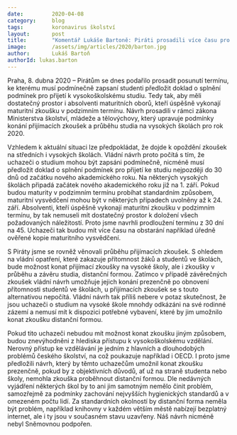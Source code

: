 ```yaml
---
date:         2020-04-08
category:     blog
tags:         koronavirus školství
layout:       post
title:        "Komentář Lukáše Bartoně: Piráti prosadili více času pro studenty k předložení dokladů o splnění podmínek pro přijetí k vysokoškolskému studiu"
image:        /assets/img/articles/2020/barton.jpg
author:       Lukáš Bartoň
authorId: lukas.barton
--- 
```




Praha, 8. dubna 2020 – Pirátům se dnes podařilo prosadit posunutí termínu, ke kterému musí podmínečně zapsaní studenti předložit doklad o splnění podmínek pro přijetí k vysokoškolskému studiu. Tedy tak, aby měli dostatečný prostor i absolventi maturitních oborů, kteří úspěšně vykonají maturitní zkoušku v podzimním termínu. Návrh prosadili v rámci zákona Ministerstva školství, mládeže a tělovýchovy, který upravuje podmínky konání přijímacích zkoušek a průběhu studia na vysokých školách pro rok 2020. 


Vzhledem k aktuální situaci lze předpokládat, že dojde k opoždění zkoušek na středních i vysokých školách. Vládní návrh proto počítá s tím, že uchazeči o studium mohou být zapsáni podmínečně, nicméně musí předložit doklad o splnění podmínek pro přijetí ke studiu nejpozději do 30 dnů od začátku nového akademického roku. Na některých vysokých školách připadá začátek nového akademického roku již na 1. září. Pokud budou maturity v podzimním termínu probíhat standardním způsobem, maturitní vysvědčení mohou být v některých případech uvolněny až k 24. září. Absolventi, kteří úspěšně vykonají maturitní zkoušku v podzimním termínu, by tak nemuseli mít dostatečný prostor k doložení všech požadovaných náležitostí. Proto jsme navrhli prodloužení termínu z 30 dní na 45. Uchazeči tak budou mít více času na obstarání například úředně ověřené kopie maturitního vysvědčení.


S Piráty jsme se rovněž věnovali průběhu přijímacích zkoušek. S ohledem na vládní opatření, které zakazuje přítomnost žáků a studentů ve školách, bude možnost konat přijímací zkoušky na vysoké školy, ale i zkoušky v průběhu a závěru studia, distanční formou. Zatímco v případě závěrečných zkoušek vládní návrh umožňuje jejich konání prezenčně po obnovení přítomnosti studentů ve školách, u přijímacích zkoušek se s touto alternativou nepočítá. Vládní návrh tak příliš nebere v potaz skutečnost, že jsou uchazeči o studium na vysoké škole mnohdy odkázáni na své rodinné zázemí a nemusí mít k dispozici potřebné vybavení, které by jim umožnilo konat zkoušku distanční formou.


Pokud tito uchazeči nebudou mít možnost konat zkoušku jiným způsobem, budou znevýhodněni z hlediska přístupu k vysokoškolskému vzdělání. Nerovný přístup ke vzdělávání je jedním z hlavních a dlouhodobých problémů českého školství, na což poukazuje například i OECD. I proto jsme předložili návrh, který by těmto uchazečům umožnil konat zkoušku prezenčně, pokud by z objektivních důvodů, ať už na straně studenta nebo školy, nemohla zkouška proběhnout distanční formou. Dle nedávných vyjádření některých škol by to ani jim samotným nemělo činit problém, samozřejmě za podmínky zachování nejvyšších hygienických standardů a v omezeném počtu lidí. Za standardních okolností by distanční forma neměla být problém, například knihovny v každém větším městě nabízejí bezplatný internet, ale i ty jsou v současném stavu uzavřeny. Náš návrh nicméně nebyl Sněmovnou podpořen.
